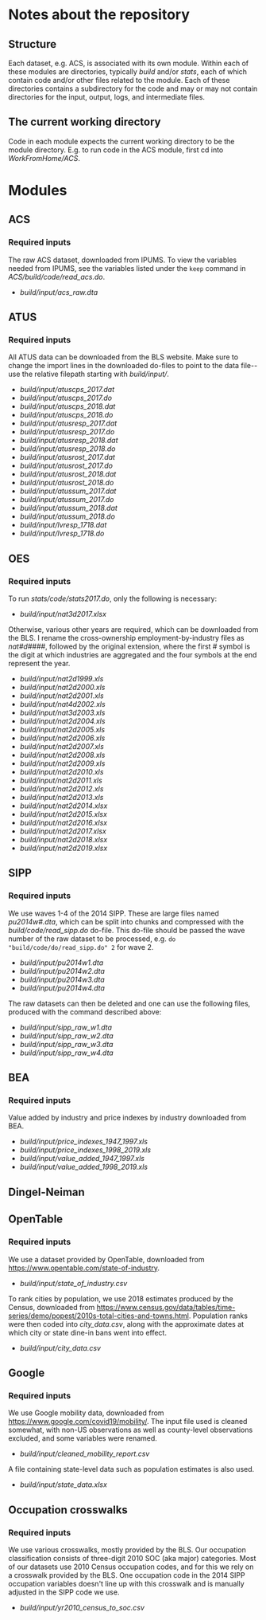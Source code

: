 # Notes about the repository

## Structure

Each dataset, e.g. ACS, is associated with its own module.
Within each of these modules are directories, typically
*build* and/or *stats*, each of which contain code and/or other files related to the module. Each of these directories contains
a subdirectory for the code and may or may not contain
directories for the input, output, logs, and intermediate files.

## The current working directory

Code in each module expects the current working directory to be the module directory. E.g. to run code in the ACS module, first cd into *WorkFromHome/ACS*.

# Modules

## ACS

### Required inputs

The raw ACS dataset, downloaded from IPUMS. To view the variables needed from IPUMS, see the variables listed under the `keep` command in *ACS/build/code/read_acs.do*.

* *build/input/acs_raw.dta*

## ATUS

### Required inputs

All ATUS data can be downloaded from the BLS website. Make sure to change the import lines in the downloaded do-files to point to the data file--use the relative filepath starting with *build/input/*.

* *build/input/atuscps_2017.dat*
* *build/input/atuscps_2017.do*
* *build/input/atuscps_2018.dat*
* *build/input/atuscps_2018.do*
* *build/input/atusresp_2017.dat*
* *build/input/atusresp_2017.do*
* *build/input/atusresp_2018.dat*
* *build/input/atusresp_2018.do*
* *build/input/atusrost_2017.dat*
* *build/input/atusrost_2017.do*
* *build/input/atusrost_2018.dat*
* *build/input/atusrost_2018.do*
* *build/input/atussum_2017.dat*
* *build/input/atussum_2017.do*
* *build/input/atussum_2018.dat*
* *build/input/atussum_2018.do*
* *build/input/lvresp_1718.dat*
* *build/input/lvresp_1718.do*

## OES

### Required inputs

To run *stats/code/stats2017.do*, only the following is necessary:

* *build/input/nat3d2017.xlsx*

Otherwise, various other years are required, which can be downloaded from the BLS. I rename the cross-ownership employment-by-industry files as *nat#d####*, followed by the original extension, where the first \# symbol is the digit at which industries are aggregated and the four symbols at the end represent the year.

* *build/input/nat2d1999.xls*
* *build/input/nat2d2000.xls*
* *build/input/nat2d2001.xls*
* *build/input/nat4d2002.xls*
* *build/input/nat3d2003.xls*
* *build/input/nat2d2004.xls*
* *build/input/nat2d2005.xls*
* *build/input/nat2d2006.xls*
* *build/input/nat2d2007.xls*
* *build/input/nat2d2008.xls*
* *build/input/nat2d2009.xls*
* *build/input/nat2d2010.xls*
* *build/input/nat2d2011.xls*
* *build/input/nat2d2012.xls*
* *build/input/nat2d2013.xls*
* *build/input/nat2d2014.xlsx*
* *build/input/nat2d2015.xlsx*
* *build/input/nat2d2016.xlsx*
* *build/input/nat2d2017.xlsx*
* *build/input/nat2d2018.xlsx*
* *build/input/nat2d2019.xlsx*

## SIPP

### Required inputs

We use waves 1-4 of the 2014 SIPP. These are large files named *pu2014w#.dta*, which can be split into chunks and compressed with the *build/code/read_sipp.do* do-file. This do-file should be passed the wave number of the raw dataset to be processed, e.g. `do "build/code/do/read_sipp.do" 2` for wave 2.

* *build/input/pu2014w1.dta*
* *build/input/pu2014w2.dta*
* *build/input/pu2014w3.dta*
* *build/input/pu2014w4.dta*

The raw datasets can then be deleted and one can use the following files, produced with the command described above:

* *build/input/sipp_raw_w1.dta*
* *build/input/sipp_raw_w2.dta*
* *build/input/sipp_raw_w3.dta*
* *build/input/sipp_raw_w4.dta*

## BEA

### Required inputs

Value added by industry and price indexes by industry downloaded from BEA.

* *build/input/price_indexes_1947_1997.xls*
* *build/input/price_indexes_1998_2019.xls*
* *build/input/value_added_1947_1997.xls*
* *build/input/value_added_1998_2019.xls*

## Dingel-Neiman

## OpenTable

### Required inputs

We use a dataset provided by OpenTable, downloaded from <https://www.opentable.com/state-of-industry>.

* *build/input/state_of_industry.csv*

To rank cities by population, we use 2018 estimates produced by the Census, downloaded from
<https://www.census.gov/data/tables/time-series/demo/popest/2010s-total-cities-and-towns.html>.
Population ranks were then coded into *city_data.csv*, along with the approximate dates at which city or state dine-in bans went into effect.

* *build/input/city_data.csv*

## Google

### Required inputs

We use Google mobility data, downloaded from <https://www.google.com/covid19/mobility/>.
The input file used is cleaned somewhat, with non-US observations as well as county-level observations excluded, and some variables were renamed.

* *build/input/cleaned_mobility_report.csv*

A file containing state-level data such as population estimates is also used.

* *build/input/state_data.xlsx*

## Occupation crosswalks

### Required inputs

We use various crosswalks, mostly provided by the BLS. Our occupation classification consists of three-digit 2010 SOC (aka major) categories. Most of our datasets use 2010 Census occupation codes, and for this we rely on a crosswalk provided by the BLS. One occupation code in the 2014 SIPP occupation variables doesn't line up with this crosswalk and is manually adjusted in the SIPP code we use.

* *build/input/yr2010_census_to_soc.csv*